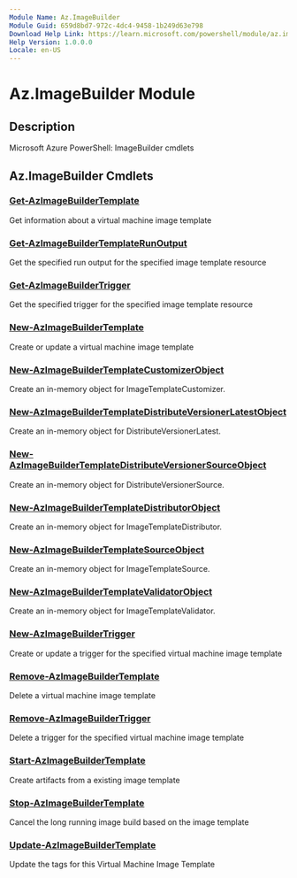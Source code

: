 ```yaml
---
Module Name: Az.ImageBuilder
Module Guid: 659d8bd7-972c-4dc4-9458-1b249d63e798
Download Help Link: https://learn.microsoft.com/powershell/module/az.imagebuilder
Help Version: 1.0.0.0
Locale: en-US
---
```


# Az.ImageBuilder Module
## Description
Microsoft Azure PowerShell: ImageBuilder cmdlets

## Az.ImageBuilder Cmdlets
### [Get-AzImageBuilderTemplate](Get-AzImageBuilderTemplate.md)
Get information about a virtual machine image template

### [Get-AzImageBuilderTemplateRunOutput](Get-AzImageBuilderTemplateRunOutput.md)
Get the specified run output for the specified image template resource

### [Get-AzImageBuilderTrigger](Get-AzImageBuilderTrigger.md)
Get the specified trigger for the specified image template resource

### [New-AzImageBuilderTemplate](New-AzImageBuilderTemplate.md)
Create or update a virtual machine image template

### [New-AzImageBuilderTemplateCustomizerObject](New-AzImageBuilderTemplateCustomizerObject.md)
Create an in-memory object for ImageTemplateCustomizer.

### [New-AzImageBuilderTemplateDistributeVersionerLatestObject](New-AzImageBuilderTemplateDistributeVersionerLatestObject.md)
Create an in-memory object for DistributeVersionerLatest.

### [New-AzImageBuilderTemplateDistributeVersionerSourceObject](New-AzImageBuilderTemplateDistributeVersionerSourceObject.md)
Create an in-memory object for DistributeVersionerSource.

### [New-AzImageBuilderTemplateDistributorObject](New-AzImageBuilderTemplateDistributorObject.md)
Create an in-memory object for ImageTemplateDistributor.

### [New-AzImageBuilderTemplateSourceObject](New-AzImageBuilderTemplateSourceObject.md)
Create an in-memory object for ImageTemplateSource.

### [New-AzImageBuilderTemplateValidatorObject](New-AzImageBuilderTemplateValidatorObject.md)
Create an in-memory object for ImageTemplateValidator.

### [New-AzImageBuilderTrigger](New-AzImageBuilderTrigger.md)
Create or update a trigger for the specified virtual machine image template

### [Remove-AzImageBuilderTemplate](Remove-AzImageBuilderTemplate.md)
Delete a virtual machine image template

### [Remove-AzImageBuilderTrigger](Remove-AzImageBuilderTrigger.md)
Delete a trigger for the specified virtual machine image template

### [Start-AzImageBuilderTemplate](Start-AzImageBuilderTemplate.md)
Create artifacts from a existing image template

### [Stop-AzImageBuilderTemplate](Stop-AzImageBuilderTemplate.md)
Cancel the long running image build based on the image template

### [Update-AzImageBuilderTemplate](Update-AzImageBuilderTemplate.md)
Update the tags for this Virtual Machine Image Template

